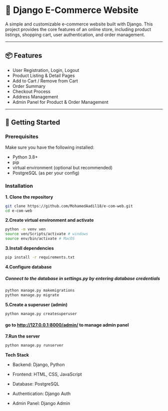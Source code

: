 # 🛒 Django E-Commerce Website

A simple and customizable e-commerce website built with Django. This project provides the core features of an online store, including product listings, shopping cart, user authentication, and order management.

---
## 📦 Features

- User Registration, Login, Logout
- Product Listing & Detail Pages
- Add to Cart / Remove from Cart
- Order Summary
- Checkout Process
- Address Management
- Admin Panel for Product & Order Management

---

## 🚀 Getting Started

### Prerequisites

Make sure you have the following installed:

- Python 3.8+
- pip
- virtual environment (optional but recommended)
- PostgreSQL (as per your config)

### Installation

**1. Clone the repository**

```bash
git clone https://github.com/MohamedAadil18/e-com-web.git
cd e-com-web
```
**2.Create virtual environment and activate**
```bash
python -m venv ven
source ven/Scripts/activate # windows
source env/bin/activate # MacOS
```
**3.Install dependencies**
```bash
pip install -r requirements.txt
```
**4.Configure database**
##### Connect to the database in settings.py by entering database credentials
```bash
python manage.py makemigrations
python manage.py migrate
```
**5.Create a superuser (admin)**
```bash
python manage.py createsuperuser
```
#### go to http://127.0.0.1:8000/admin/ to manage admin panel

**7.Run the server**
```bash
python manage.py runserver
```

**Tech Stack**
- Backend: Django, Python

- Frontend: HTML, CSS, JavaScript

- Database: PostgreSQL

- Authentication: Django Auth
  
- Admin Panel: Django Admin